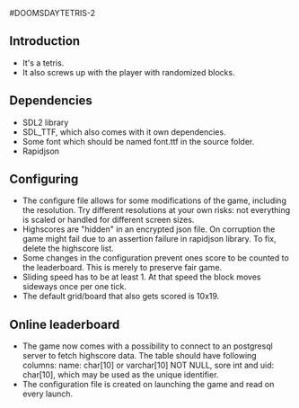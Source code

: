 #DOOMSDAYTETRIS-2

## Introduction
* It's a tetris.
* It also screws up with the player with randomized blocks.

## Dependencies
* SDL2 library
* SDL_TTF, which also comes with it own dependencies.
* Some font which should be named font.ttf in the source folder.
* Rapidjson

## Configuring
* The configure file allows for some modifications of the game, including the resolution. Try different resolutions at your own risks: not everything is scaled or handled for different screen sizes. 
* Highscores are "hidden" in an encrypted json file. On corruption the game might fail due to an assertion failure in rapidjson library. To fix, delete the highscore list.
* Some changes in the configuration prevent ones score to be counted to the leaderboard. This is merely to preserve fair game.
* Sliding speed has to be at least 1. At that speed the block moves sideways once per one tick.
* The default grid/board that also gets scored is 10x19.

## Online leaderboard
* The game now comes with a possibility to connect to an postgresql server to fetch highscore data. The table should have following columns: name: char[10] or varchar[10] NOT NULL, sore
int and uid: char[10], which may be used as the unique identifier.
* The configuration file is created on launching the game and read on every launch.

